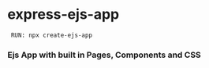 # express-ejs-app

`` RUN: npx create-ejs-app``

### Ejs App with built in Pages, Components and CSS
